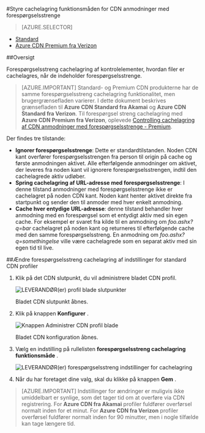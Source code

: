 <properties
    pageTitle="Styre Azure CDN cachelagring funktionsmåden for anmodninger om med forespørgselsstrenge | Microsoft Azure"
    description="Azure CDN-forespørgselsstreng cachelagring af kontrolelementer, hvordan filer er cachelagres, når de indeholder forespørgselsstrenge."
    services="cdn"
    documentationCenter=""
    authors="camsoper"
    manager="erikre"
    editor=""/>

<tags
    ms.service="cdn"
    ms.workload="tbd"
    ms.tgt_pltfrm="na"
    ms.devlang="na"
    ms.topic="article"
    ms.date="07/28/2016"
    ms.author="casoper"/>

#<a name="controlling-caching-behavior-of-cdn-requests-with-query-strings"></a>Styre cachelagring funktionsmåden for CDN anmodninger med forespørgselsstrenge

> [AZURE.SELECTOR]
- [Standard](cdn-query-string.md)
- [Azure CDN Premium fra Verizon](cdn-query-string-premium.md)

##<a name="overview"></a>Oversigt

Forespørgselsstreng cachelagring af kontrolelementer, hvordan filer er cachelagres, når de indeholder forespørgselsstrenge.

> [AZURE.IMPORTANT] Standard- og Premium CDN produkterne har de samme forespørgselsstreng cachelagring funktionalitet, men brugergrænsefladen varierer.  I dette dokument beskrives grænsefladen til **Azure CDN Standard fra Akamai** og **Azure CDN Standard fra Verizon**.  Til forespørgsel streng cachelagring med **Azure CDN Premium fra Verizon**, oplevede [Controlling cachelagring af CDN anmodninger med forespørgselsstrenge - Premium](cdn-query-string-premium.md).

Der findes tre tilstande:

- **Ignorer forespørgselsstrenge**: Dette er standardtilstanden.  Noden CDN kant overfører forespørgselsstrengen fra person til origin på cache og første anmodningen aktivet.  Alle efterfølgende anmodninger om aktivet, der leveres fra noden kant vil ignorere forespørgselsstrengen, indtil den cachelagrede aktiv udløber.
- **Spring cachelagring af URL-adresse med forespørgselsstrenge**: I denne tilstand anmodninger med forespørgselsstrenge ikke er cachelagret på noden CDN kant.  Noden kant henter aktivet direkte fra startpunkt og sender den til anmoder med hver enkelt anmodning.
- **Cache hver entydige URL-adresse**: denne tilstand behandler hver anmodning med en forespørgsel som et entydigt aktiv med sin egen cache.  For eksempel er svaret fra kilde til en anmodning om *foo.ashx?q=bar* cachelagret på noden kant og returneres til efterfølgende cache med den samme forespørgselsstreng.  En anmodning om *foo.ashx?q=somethingelse* ville være cachelagrede som en separat aktiv med sin egen tid til live.

##<a name="changing-query-string-caching-settings-for-standard-cdn-profiles"></a>Ændre forespørgselsstreng cachelagring af indstillinger for standard CDN profiler

1. Klik på det CDN slutpunkt, du vil administrere bladet CDN profil.

    ![LEVERANDØR(er) profil blade slutpunkter](./media/cdn-query-string/cdn-endpoints.png)

    Bladet CDN slutpunkt åbnes.

2. Klik på knappen **Konfigurer** .

    ![Knappen Administrer CDN profil blade](./media/cdn-query-string/cdn-config-btn.png)

    Bladet CDN konfiguration åbnes.

3. Vælg en indstilling på rullelisten **forespørgselsstreng cachelagring funktionsmåde** .

    ![LEVERANDØR(er) forespørgselsstreng indstillinger for cachelagring](./media/cdn-query-string/cdn-query-string.png)

4. Når du har foretaget dine valg, skal du klikke på knappen **Gem** .

> [AZURE.IMPORTANT] Indstillinger for ændringer er muligvis ikke umiddelbart er synlige, som det tager tid om at overføre via CDN registrering.  For <b>Azure CDN fra Akamai</b> profiler fuldfører overførsel normalt inden for et minut.  For <b>Azure CDN fra Verizon</b> profiler overførsel fuldfører normalt inden for 90 minutter, men i nogle tilfælde kan tage længere tid.
